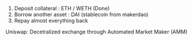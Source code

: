 1. Deposit collateral : ETH / WETH (Done)
2. Borrow another asset : DAI (stablecoin from makerdao)
3. Repay almost everything back

Uniswap: Decetralized exchange through Automated Market Maker (AMM)